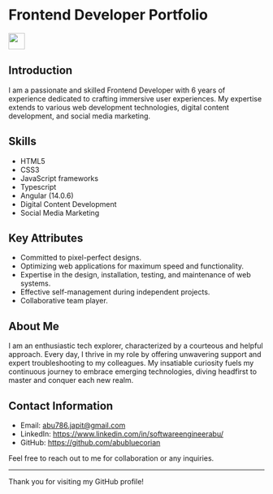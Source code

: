 # Frontend Developer Portfolio

<img src="https://avatars.githubusercontent.com/u/115010595?v=4" alt="" size="32" height="32" width="32" data-view-component="true" class="avatar circle">

## Introduction

I am a passionate and skilled Frontend Developer with 6 years of experience dedicated to crafting immersive user experiences. My expertise extends to various web development technologies, digital content development, and social media marketing.

## Skills

- HTML5
- CSS3
- JavaScript frameworks
- Typescript
- Angular (14.0.6)
- Digital Content Development
- Social Media Marketing

## Key Attributes

- Committed to pixel-perfect designs.
- Optimizing web applications for maximum speed and functionality.
- Expertise in the design, installation, testing, and maintenance of web systems.
- Effective self-management during independent projects.
- Collaborative team player.

## About Me

I am an enthusiastic tech explorer, characterized by a courteous and helpful approach. Every day, I thrive in my role by offering unwavering support and expert troubleshooting to my colleagues. My insatiable curiosity fuels my continuous journey to embrace emerging technologies, diving headfirst to master and conquer each new realm.

## Contact Information

- Email: abu786.japit@gmail.com
- LinkedIn: https://www.linkedin.com/in/softwareengineerabu/
- GitHub: https://github.com/abubluecorian

Feel free to reach out to me for collaboration or any inquiries.

---

Thank you for visiting my GitHub profile!

